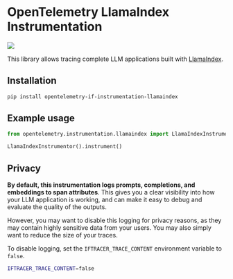 # OpenTelemetry LlamaIndex Instrumentation

<a href="https://pypi.org/project/opentelemetry-if-instrumentation-llamaindex/">
    <img src="https://badge.fury.io/py/opentelemetry-instrumentation-llamaindex.svg">
</a>

This library allows tracing complete LLM applications built with [LlamaIndex](https://github.com/run-llama/llama_index).

## Installation

```bash
pip install opentelemetry-if-instrumentation-llamaindex
```

## Example usage

```python
from opentelemetry.instrumentation.llamaindex import LlamaIndexInstrumentor

LlamaIndexInstrumentor().instrument()
```

## Privacy

**By default, this instrumentation logs prompts, completions, and embeddings to span attributes**. This gives you a clear visibility into how your LLM application is working, and can make it easy to debug and evaluate the quality of the outputs.

However, you may want to disable this logging for privacy reasons, as they may contain highly sensitive data from your users. You may also simply want to reduce the size of your traces.

To disable logging, set the `IFTRACER_TRACE_CONTENT` environment variable to `false`.

```bash
IFTRACER_TRACE_CONTENT=false
```
